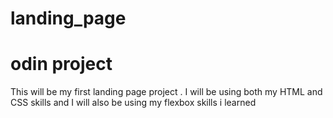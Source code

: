 # landing_page
# odin project 
This will be my first landing page project . I will be using both my HTML and CSS skills and I will also be using my flexbox skills i learned 

